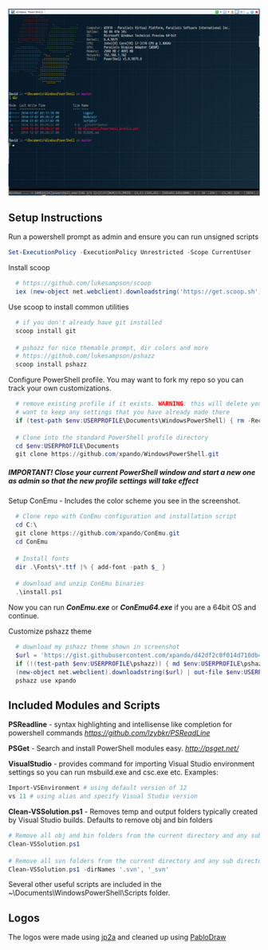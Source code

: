 ![ScreenShot](https://raw.githubusercontent.com/xpando/screenshots/master/PowerShell/Powershell.png)

## Setup Instructions

Run a powershell prompt as admin and ensure you can run unsigned scripts

```Powershell
Set-ExecutionPolicy -ExecutionPolicy Unrestricted -Scope CurrentUser 
```

Install scoop

```PowerShell
  # https://github.com/lukesampson/scoop
  iex (new-object net.webclient).downloadstring('https://get.scoop.sh')
```

Use scoop to install common utilities

```PowerShell
  # if you don't already have git installed 
  scoop install git    

  # pshazz for nice themable prompt, dir colors and more
  # https://github.com/lukesampson/pshazz
  scoop install pshazz 
```

Configure PowerShell profile. You may want to fork my repo so you can track your own customizations.

``` PowerShell
  # remove existing profile if it exists. WARNING: this will delete your existing profile. Backup your existing profile first if you
  # want to keep any settings that you have already made there
  if (test-path $env:USERPROFILE\Documents\WindowsPowerShell) { rm -Recurse -Force $env:USERPROFILE\Documents\WindowsPowerShell } 

  # Clone into the standard PowerShell profile directory
  cd $env:USERPROFILE\Documents
  git clone https://github.com/xpando/WindowsPowerShell.git
```

##### IMPORTANT! Close your current PowerShell window and start a new one as admin so that the new profile settings will take effect

Setup ConEmu - Includes the color scheme you see in the screenshot.

```PowerShell
  # Clone repo with ConEmu configuration and installation script
  cd C:\
  git clone https://github.com/xpando/ConEmu.git
  cd ConEmu

  # Install fonts
  dir .\Fonts\*.ttf |% { add-font -path $_ }

  # download and unzip ConEmu binaries
  .\install.ps1
```

Now you can run **_ConEmu.exe_** or **_ConEmu64.exe_** if you are a 64bit OS and continue.

Customize pshazz theme

```PowerShell
  # download my pshazz theme shown in screenshot 
  $url = 'https://gist.githubusercontent.com/xpando/d42df2c0f014d710db42/raw/cce3f6ca874bd18d316bca946bda34a2bd1efe43/xpando.json'
  if (!(test-path $env:USERPROFILE\pshazz)) { md $env:USERPROFILE\pshazz}
  (new-object net.webclient).downloadstring($url) | out-file $env:USERPROFILE\pshazz\xpando.json
  pshazz use xpando
```

## Included Modules and Scripts

**PSReadline** - syntax highlighting and intellisense like completion for powershell commands
_https://github.com/lzybkr/PSReadLine_

**PSGet** - Search and install PowerShell modules easy.
_http://psget.net/_

**VisualStudio** - provides command for importing Visual Studio environment settings so you can run msbuild.exe and csc.exe etc.
Examples:

```PowerShell
Import-VSEnvironment # using default version of 12
vs 11 # using alias and specify Visual Studio version
```
**Clean-VSSolution.ps1** - Removes temp and output folders typically created by Visual Studio builds. Defaults to remove obj and bin folders

```PowerShell
# Remove all obj and bin folders from the current directory and any sub directories
Clean-VSSolution.ps1

# Remove all svn folders from the current directory and any sub directories
Clean-VSSolution.ps1 -dirNames '.svn', '_svn'
```

Several other useful scripts are included in the ~\Documents\WindowsPowerShell\Scripts folder.

## Logos

The logos were made using [jp2a](http://csl.name/jp2a/) and cleaned up using [PabloDraw](http://picoe.ca/products/pablodraw/)
